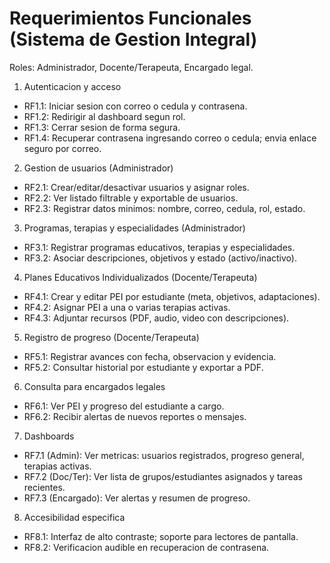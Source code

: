 # Requerimientos Funcionales (Sistema de Gestion Integral)

Roles: Administrador, Docente/Terapeuta, Encargado legal.

1. Autenticacion y acceso
- RF1.1: Iniciar sesion con correo o cedula y contrasena.
- RF1.2: Redirigir al dashboard segun rol.
- RF1.3: Cerrar sesion de forma segura.
- RF1.4: Recuperar contrasena ingresando correo o cedula; envia enlace seguro por correo.

2. Gestion de usuarios (Administrador)
- RF2.1: Crear/editar/desactivar usuarios y asignar roles.
- RF2.2: Ver listado filtrable y exportable de usuarios.
- RF2.3: Registrar datos minimos: nombre, correo, cedula, rol, estado.

3. Programas, terapias y especialidades (Administrador)
- RF3.1: Registrar programas educativos, terapias y especialidades.
- RF3.2: Asociar descripciones, objetivos y estado (activo/inactivo).

4. Planes Educativos Individualizados (Docente/Terapeuta)
- RF4.1: Crear y editar PEI por estudiante (meta, objetivos, adaptaciones).
- RF4.2: Asignar PEI a una o varias terapias activas.
- RF4.3: Adjuntar recursos (PDF, audio, video con descripciones).

5. Registro de progreso (Docente/Terapeuta)
- RF5.1: Registrar avances con fecha, observacion y evidencia.
- RF5.2: Consultar historial por estudiante y exportar a PDF.

6. Consulta para encargados legales
- RF6.1: Ver PEI y progreso del estudiante a cargo.
- RF6.2: Recibir alertas de nuevos reportes o mensajes.

7. Dashboards
- RF7.1 (Admin): Ver metricas: usuarios registrados, progreso general, terapias activas.
- RF7.2 (Doc/Ter): Ver lista de grupos/estudiantes asignados y tareas recientes.
- RF7.3 (Encargado): Ver alertas y resumen de progreso.

8. Accesibilidad especifica
- RF8.1: Interfaz de alto contraste; soporte para lectores de pantalla.
- RF8.2: Verificacion audible en recuperacion de contrasena.
